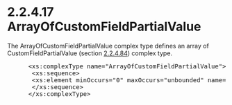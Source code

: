 <html dir="LTR" xmlns:mshelp="http://msdn.microsoft.com/mshelp" xmlns:ddue="http://ddue.schemas.microsoft.com/authoring/2003/5" xmlns:xlink="http://www.w3.org/1999/xlink" xmlns:tool="http://www.microsoft.com/tooltip">
 <body>
 <div id="header">
 <h1 class="heading">2.2.4.17 ArrayOfCustomFieldPartialValue</h1>
 </div>
 <div id="mainSection">
 <div id="mainBody">
 <div id="allHistory" class="saveHistory"></div>
 <div id="sectionSection0" class="section" name="collapseableSection">
 

<p>The ArrayOfCustomFieldPartialValue complex type defines an
array of CustomFieldPartialValue (section <a href="295eb135-d641-4f93-b315-60a872c21be7.md">2.2.4.84</a>) complex type.</p>

<dl>
<dd>
<div><pre> &lt;xs:complexType name=&quot;ArrayOfCustomFieldPartialValue&quot;&gt;
  &lt;xs:sequence&gt;
  &lt;xs:element minOccurs=&quot;0&quot; maxOccurs=&quot;unbounded&quot; name=&quot;CustomFieldPartialValue&quot; nillable=&quot;true&quot; type=&quot;ipam:CustomFieldPartialValue&quot; /&gt;
  &lt;/xs:sequence&gt;
 &lt;/xs:complexType&gt;
  
</pre></div>
</dd></dl>


 </div>
 </div>
 </div>
 </body>
</html>